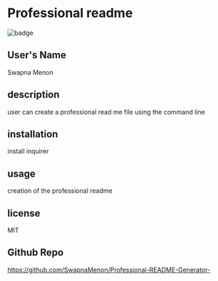 # Professional readme 
  ![badge]() 
  
  ## User's Name
  Swapna Menon

  ## description
  user can create a professional read me file using the command line 

  ## installation
  install inquirer

  ## usage 
  creation of the professional readme 

  ## license
  MIT

  ## Github Repo
  https://github.com/SwapnaMenon/Professional-README-Generator-
